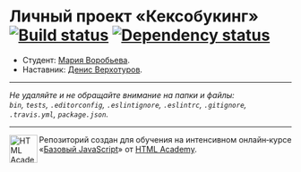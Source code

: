# Личный проект «Кексобукинг» [![Build status][travis-image]][travis-url] [![Dependency status][dependency-image]][dependency-url]

* Студент: [Мария Воробьева](https://up.htmlacademy.ru/javascript/8/user/300131).
* Наставник: [Денис Верхотуров](https://htmlacademy.ru/profile/id56756).

---

_Не удаляйте и не обращайте внимание на папки и файлы:_<br>
_`bin`, `tests`, `.editorconfig`, `.eslintignore`, `.eslintrc`, `.gitignore`, `.travis.yml`, `package.json`._

---

<a href="https://htmlacademy.ru/intensive/javascript"><img align="left" width="50" height="50" title="HTML Academy" src="https://up.htmlacademy.ru/static/img/intensive/javascript/logo-for-github.svg"></a>

Репозиторий создан для обучения на интенсивном онлайн‑курсе «[Базовый JavaScript](https://htmlacademy.ru/intensive/javascript)» от [HTML Academy](https://htmlacademy.ru).

[travis-image]: https://travis-ci.org/htmlacademy-javascript/300131-keksobooking.svg?branch=master
[travis-url]: https://travis-ci.org/htmlacademy-javascript/300131-keksobooking
[dependency-image]: https://david-dm.org/htmlacademy-javascript/300131-keksobooking.svg?style=flat-square
[dependency-url]: https://david-dm.org/htmlacademy-javascript/300131-keksobooking
